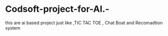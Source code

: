 # Codsoft-project-for-AI.-
this are ai based project just like ,TIC TAC TOE , Chat Boat and Recomadtion system
